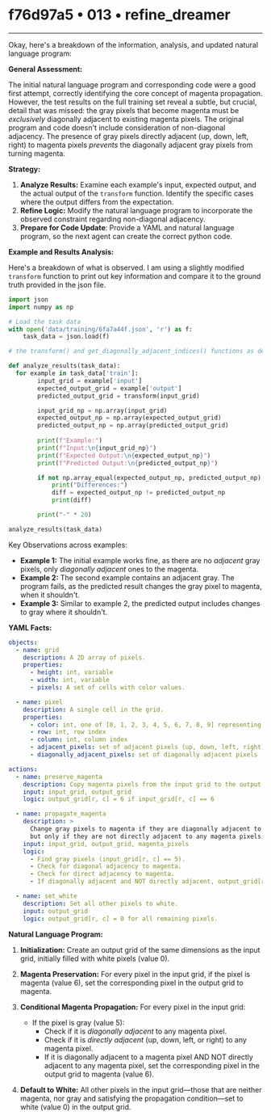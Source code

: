 # f76d97a5 • 013 • refine_dreamer

---
Okay, here's a breakdown of the information, analysis, and updated natural language program:

**General Assessment:**

The initial natural language program and corresponding code were a good first attempt, correctly identifying the core concept of magenta propagation. However, the test results on the full training set reveal a subtle, but crucial, detail that was missed: the gray pixels that become magenta must be *exclusively* diagonally adjacent to existing magenta pixels. The original program and code doesn't include consideration of non-diagonal adjacency. The presence of gray pixels directly adjacent (up, down, left, right) to magenta pixels *prevents* the diagonally adjacent gray pixels from turning magenta.

**Strategy:**

1.  **Analyze Results:** Examine each example's input, expected output, and the actual output of the `transform` function. Identify the specific cases where the output differs from the expectation.
2.  **Refine Logic:** Modify the natural language program to incorporate the observed constraint regarding non-diagonal adjacency.
3.  **Prepare for Code Update**: Provide a YAML and natural language program, so the next agent can create the correct python code.

**Example and Results Analysis:**

Here's a breakdown of what is observed. I am using a slightly modified `transform` function to print out key information and compare it to the ground truth provided in the json file.

```python
import json
import numpy as np

# Load the task data
with open('data/training/6fa7a44f.json', 'r') as f:
    task_data = json.load(f)

# the transform() and get_diagonally_adjacent_indices() functions as defined before.

def analyze_results(task_data):
  for example in task_data['train']:
        input_grid = example['input']
        expected_output_grid = example['output']
        predicted_output_grid = transform(input_grid)

        input_grid_np = np.array(input_grid)
        expected_output_np = np.array(expected_output_grid)
        predicted_output_np = np.array(predicted_output_grid)
        
        print(f"Example:")
        print(f"Input:\n{input_grid_np}")
        print(f"Expected Output:\n{expected_output_np}")
        print(f"Predicted Output:\n{predicted_output_np}")

        if not np.array_equal(expected_output_np, predicted_output_np):
            print("Differences:")
            diff = expected_output_np != predicted_output_np
            print(diff)

        print("-" * 20)

analyze_results(task_data)
```

Key Observations across examples:

*   **Example 1:** The initial example works fine, as there are no *adjacent* gray pixels, only *diagonally adjacent* ones to the magenta.
*   **Example 2:** The second example contains an adjacent gray. The program fails, as the predicted result changes the gray pixel to magenta, when it shouldn't.
*   **Example 3:** Similar to example 2, the predicted output includes changes to gray where it shouldn't.

**YAML Facts:**

```yaml
objects:
  - name: grid
    description: A 2D array of pixels.
    properties:
      - height: int, variable
      - width: int, variable
      - pixels: A set of cells with color values.

  - name: pixel
    description: A single cell in the grid.
    properties:
      - color: int, one of [0, 1, 2, 3, 4, 5, 6, 7, 8, 9] representing a color.
      - row: int, row index
      - column: int, column index
      - adjacent_pixels: set of adjacent pixels (up, down, left, right)
      - diagonally_adjacent_pixels: set of diagonally adjacent pixels

actions:
  - name: preserve_magenta
    description: Copy magenta pixels from the input grid to the output grid.
    input: input_grid, output_grid
    logic: output_grid[r, c] = 6 if input_grid[r, c] == 6

  - name: propagate_magenta
    description: >
      Change gray pixels to magenta if they are diagonally adjacent to a magenta pixel,
      but only if they are not directly adjacent to any magenta pixels.
    input: input_grid, output_grid, magenta_pixels
    logic:
      - Find gray pixels (input_grid[r, c] == 5).
      - Check for diagonal adjacency to magenta.
      - Check for direct adjacency to magenta.
      - If diagonally adjacent and NOT directly adjacent, output_grid[r, c] = 6.

  - name: set_white
    description: Set all other pixels to white.
    input: output_grid
    logic: output_grid[r, c] = 0 for all remaining pixels.
```

**Natural Language Program:**

1.  **Initialization:** Create an output grid of the same dimensions as the input grid, initially filled with white pixels (value 0).

2.  **Magenta Preservation:** For every pixel in the input grid, if the pixel is magenta (value 6), set the corresponding pixel in the output grid to magenta.

3.  **Conditional Magenta Propagation:** For every pixel in the input grid:
    *   If the pixel is gray (value 5):
        *   Check if it is *diagonally adjacent* to any magenta pixel.
        *   Check if it is *directly adjacent* (up, down, left, or right) to any magenta pixel.
        *   If it is diagonally adjacent to a magenta pixel AND NOT directly adjacent to any magenta pixel, set the corresponding pixel in the output grid to magenta (value 6).

4.  **Default to White:** All other pixels in the input grid—those that are neither magenta, nor gray and satisfying the propagation condition—set to white (value 0) in the output grid.

